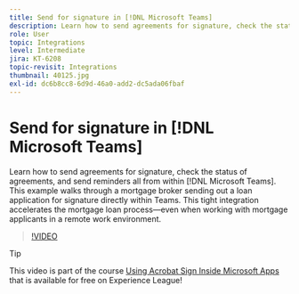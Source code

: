 ```yaml
---
title: Send for signature in [!DNL Microsoft Teams]
description: Learn how to send agreements for signature, check the status of agreements, and send reminders all from within [!DNL Microsoft Teams]
role: User
topic: Integrations
level: Intermediate
jira: KT-6208
topic-revisit: Integrations
thumbnail: 40125.jpg
exl-id: dc6b8cc8-6d9d-46a0-add2-dc5ada06fbaf
---
```

# Send for signature in [!DNL Microsoft Teams]

Learn how to send agreements for signature, check the status of agreements, and send reminders all from within [!DNL Microsoft Teams]. This example walks through a mortgage broker sending out a loan application for signature directly within Teams. This tight integration accelerates the mortgage loan process—even when working with mortgage applicants in a remote work environment.

>[!VIDEO](https://video.tv.adobe.com/v/346545?quality=12&learn=on&hidetitle=true)

>[!TIP]
>
>This video is part of the course [Using Acrobat Sign Inside Microsoft Apps](https://experienceleague.adobe.com/?recommended=Sign-U-1-2020.2) that is available for free on Experience League!
